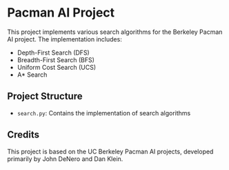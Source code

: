 # Pacman AI Project

   This project implements various search algorithms for the Berkeley Pacman AI project. The implementation includes:

   - Depth-First Search (DFS)
   - Breadth-First Search (BFS)
   - Uniform Cost Search (UCS)
   - A* Search

   ## Project Structure

   - `search.py`: Contains the implementation of search algorithms

   ## Credits

   This project is based on the UC Berkeley Pacman AI projects, developed primarily by John DeNero and Dan Klein.
